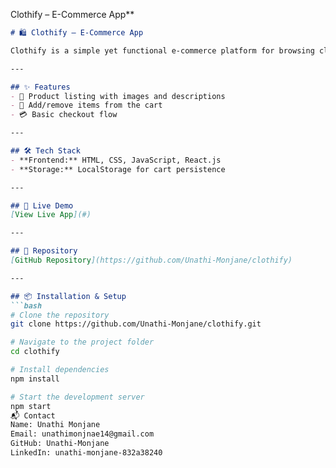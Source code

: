  Clothify – E-Commerce App**
```markdown
# 🛍 Clothify – E-Commerce App

Clothify is a simple yet functional e-commerce platform for browsing clothing items and adding them to a cart.

---

## ✨ Features
- 👗 Product listing with images and descriptions
- 🛒 Add/remove items from the cart
- 💳 Basic checkout flow

---

## 🛠 Tech Stack
- **Frontend:** HTML, CSS, JavaScript, React.js
- **Storage:** LocalStorage for cart persistence

---

## 🚀 Live Demo
[View Live App](#)

---

## 📂 Repository
[GitHub Repository](https://github.com/Unathi-Monjane/clothify)

---

## 📦 Installation & Setup
```bash
# Clone the repository
git clone https://github.com/Unathi-Monjane/clothify.git

# Navigate to the project folder
cd clothify

# Install dependencies
npm install

# Start the development server
npm start
📬 Contact
Name: Unathi Monjane
Email: unathimonjnae14@gmail.com
GitHub: Unathi-Monjane
LinkedIn: unathi-monjane-832a38240